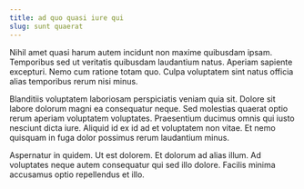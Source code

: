 ```yaml
---
title: ad quo quasi iure qui
slug: sunt quaerat
---
```


Nihil amet quasi harum autem incidunt non maxime quibusdam ipsam. Temporibus sed ut veritatis quibusdam laudantium natus. Aperiam sapiente excepturi. Nemo cum ratione totam quo. Culpa voluptatem sint natus officia alias temporibus rerum nisi minus.

Blanditiis voluptatem laboriosam perspiciatis veniam quia sit. Dolore sit labore dolorum magni ea consequatur neque. Sed molestias quaerat optio rerum aperiam voluptatem voluptates. Praesentium ducimus omnis qui iusto nesciunt dicta iure. Aliquid id ex id ad et voluptatem non vitae. Et nemo quisquam in fuga dolor possimus rerum laudantium minus.

Aspernatur in quidem. Ut est dolorem. Et dolorum ad alias illum. Ad voluptates neque autem consequatur qui sed illo dolore. Facilis minima accusamus optio repellendus et illo.
